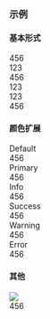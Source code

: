 ### 示例
#### 基本形式

<div class="m-panel">
    <div class="panel_bd">456</div>
</div>

<div class="m-panel">
    <div class="panel_bd">123</div>
    <div class="panel_ft">456</div>
</div>

<div class="m-panel">
    <div class="panel_hd">123</div>
    <div class="panel_bd">123</div>
    <div class="panel_ft">456</div>
</div>

#### 颜色扩展

<div id="j-example2">
<div class="m-panel">
    <div class="panel_hd">Default</div>
    <div class="panel_bd">456</div>
</div>
<div class="m-panel m-panel-primary">
    <div class="panel_hd">Primary</div>
    <div class="panel_bd">456</div>
</div>
<div class="m-panel m-panel-info">
    <div class="panel_hd">Info</div>
    <div class="panel_bd">456</div>
</div>
<div class="m-panel m-panel-success">
    <div class="panel_hd">Success</div>
    <div class="panel_bd">456</div>
</div>
<div class="m-panel m-panel-warning">
    <div class="panel_hd">Warning</div>
    <div class="panel_bd">456</div>
</div>
<div class="m-panel m-panel-error">
    <div class="panel_hd">Error</div>
    <div class="panel_bd">456</div>
</div>
</div>

#### 其他

<div class="m-panel">
    <div class="panel_img">
        <img src="../dataimg/courceitem-android.jpg" />
    </div>
    <div class="panel_bd">
    456
    </div>
</div>